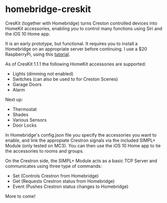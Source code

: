 # homebridge-creskit

CresKit (together with Homebridge) turns Creston controlled devices into HomeKit accessories, enabling you to control many functions using Siri and the iOS 10 Home app. 

It is an early prototype, but functional. It requires you to install a Homebridge on an appropriate server before continuing. I use a $20 RaspberryPi, using this [tutorial](https://github.com/nfarina/homebridge/wiki/Running-HomeBridge-on-a-Raspberry-Pi).
 
As of CresKit 1.1.1 the following HomeKit accessories are supported:

- Lights (dimming not enabled)
- Switches (can also be used to for Creston Scenes)
- Garage Doors
- Alarm

Next up:

- Thermostat
- Shades
- Various Sensors
- Door Locks

In Homebridge's config.json file you specify the accessories you want to enable, and link the appropiate Crestron signals via the included SIMPL+ Module (only tested on MC3). You can then use the iOS 10 Home app to tie the accessories to rooms and groups.

On the Crestron side, the SIMPL+ Module acts as a basic TCP Server and communicates using three type of commands:

- Set (Controls Crestron from Homebridge)
- Get (Requests Crestron status from Homebridge)
- Event (Pushes Crestron status changes to Homebridge)

More to come!